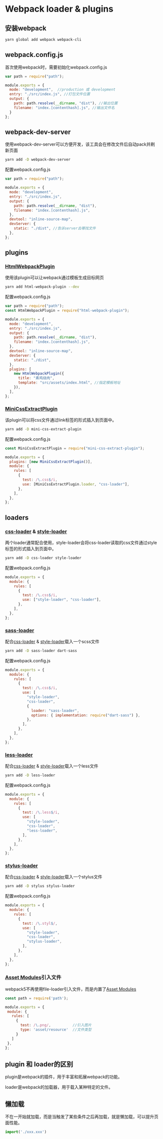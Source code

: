 # Webpack loader & plugins

## 安装webpack

```Bash
yarn global add webpack webpack-cli
```

## webpack.config.js

首次使用webpack时，需要初始化webpack.config.js

```JavaScript
var path = require("path");

module.exports = {
  mode: "development",  //production 或 development
  entry: "./src/index.js", //打包文件位置
  output: {
    path: path.resolve(__dirname, "dist"), //输出位置
    filename: "index.[contenthash].js", //输出文件名
  }
};

```

## webpack-dev-server

使用webpack-dev-server可以方便开发，该工具会在修改文件后自动pack并刷新页面

```Bash
yarn add -D webpack-dev-server
```

配置webpack.config.js

```JavaScript
var path = require("path");

module.exports = {
  mode: "development",
  entry: "./src/index.js",
  output: {
    path: path.resolve(__dirname, "dist"),
    filename: "index.[contenthash].js",
  },
  devtool: "inline-source-map",
  devServer: {
    static: "./dist", //告诉server去哪找文件
  },
};
```

## plugins

### [HtmlWebpackPlugin](https://webpack.js.org/plugins/html-webpack-plugin/#root)

使用该plugin可以让webpack通过模板生成目标网页

```Bash
yarn add html-webpack-plugin --dev
```

配置webpack.config.js

```JavaScript
var path = require("path");
const HtmlWebpackPlugin = require("html-webpack-plugin");

module.exports = {
  mode: "development",
  entry: "./src/index.js",
  output: {
    path: path.resolve(__dirname, "dist"),
    filename: "index.[contenthash].js",
  },
  devtool: "inline-source-map",
  devServer: {
    static: "./dist",
  },
  plugins: [
    new HtmlWebpackPlugin({
      title: "素鸡烧肉",
      template: "src/assets/index.html", //指定模板地址
    }),
  ],
};
```

### [MiniCssExtractPlugin](https://webpack.js.org/plugins/mini-css-extract-plugin/#root)

该plugin可以将css文件通过link标签的形式插入到页面中。

```Bash
yarn add -D mini-css-extract-plugin

```

配置webpack.config.js

```JavaScript
const MiniCssExtractPlugin = require("mini-css-extract-plugin");

module.exports = {
  plugins: [new MiniCssExtractPlugin()],
  module: {
    rules: [
      {
        test: /\.css$/i,
        use: [MiniCssExtractPlugin.loader, "css-loader"],
      },
    ],
  },
};
```



## loaders

### [css-loader](https://webpack.js.org/loaders/css-loader/#root) & [style-loader](https://webpack.js.org/loaders/style-loader/#root)

两个loader通常配合使用，style-loader会将css-loader读取的css文件通过style标签的形式插入到页面中。

```Bash
yarn add -D css-loader style-loader
```

配置webpack.config.js

```JavaScript
module.exports = {
  module: {
    rules: [
      {
        test: /\.css$/i,
        use: ["style-loader", "css-loader"],
      },
    ],
  },
};
```

### [sass-loader]()

配合[css-loader](https://webpack.js.org/loaders/css-loader/#root) & [style-loader](https://webpack.js.org/loaders/style-loader/#root)载入一个scss文件

```Bash
yarn add -D sass-loader dart-sass
```

配置webpack.config.js

```JavaScript
module.exports = {
  module: {
    rules: [
      {
        test: /\.css$/i,
        use: [
          "style-loader",
          "css-loader",
          {
            loader: "sass-loader",
            options: { implementation: require("dart-sass") },
          },
        ],
      },
    ],
  },
};
```

### [less-loader](https://webpack.js.org/loaders/less-loader/#root)

配合[css-loader](https://webpack.js.org/loaders/css-loader/#root) & [style-loader](https://webpack.js.org/loaders/style-loader/#root)载入一个less文件

```Bash
yarn add -D less-loader
```

配置webpack.config.js

```JavaScript
module.exports = {
  module: {
    rules: [
      {
        test: /\.less$/i,
        use: [
          "style-loader",
          "css-loader",
          "less-loader",
        ],
      },
    ],
  },
};
```

### [stylus-loader](https://webpack.js.org/loaders/stylus-loader/#root)

配合[css-loader](https://webpack.js.org/loaders/css-loader/#root) & [style-loader](https://webpack.js.org/loaders/style-loader/#root)载入一个stylus文件

```Bash
yarn add -D stylus stylus-loader
```

配置webpack.config.js

```JavaScript
module.exports = {
  module: {
    rules: [
      {
        test: /\.styl$/,
        use: [
          "style-loader",
          "css-loader",
          "stylus-loader",
        ], 
      },
    ],
  },
};
```

### [Asset Modules](https://webpack.js.org/guides/asset-modules/)引入文件

webpack5不再使用file-loader引入文件，而是内置了[Asset Modules](https://webpack.js.org/guides/asset-modules/)

```JavaScript
const path = require('path');

module.exports = {
 module: {
   rules: [
     {
       test: /\.png/,          //引入图片
       type: 'asset/resource'  //文件类型
     }
   ]
 },
};
```

## plugin 和 loader的区别

plugin是webpack的插件，用于丰富和拓展webpack的功能。

loader是webpack的加载器，用于载入某种特定的文件。

## 懒加载

不在一开始就加载，而是当触发了某些条件之后再加载，就是懒加载，可以提升页面性能。

```JavaScript
import('./xxx.xxx')
```